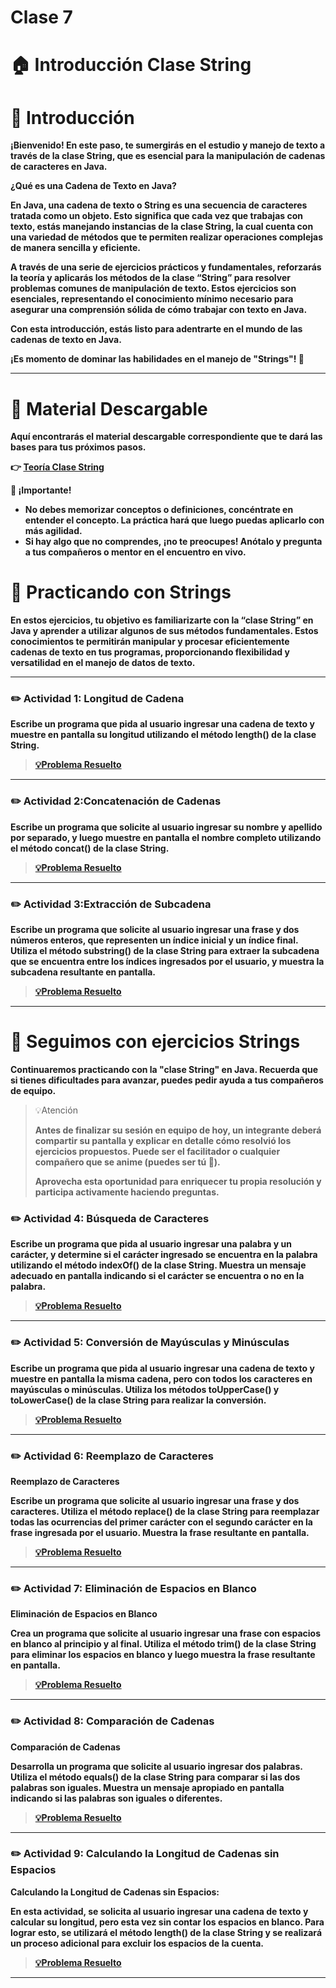 # Clase 7

# **🏠 Introducción Clase String**

# **👋 Introducción**

**¡Bienvenido! En este paso, te sumergirás en el estudio y manejo de texto a través de la clase String, que es esencial para la manipulación de cadenas de caracteres en Java.**

**¿Qué es una Cadena de Texto en Java?**

**En Java, una cadena de texto o String es una secuencia de caracteres tratada como un objeto. Esto significa que cada vez que trabajas con texto, estás manejando instancias de la clase String, la cual cuenta con una variedad de métodos que te permiten realizar operaciones complejas de manera sencilla y eficiente.**

**A través de una serie de ejercicios prácticos y fundamentales, reforzarás la teoría y aplicarás los métodos de la clase “String” para resolver problemas comunes de manipulación de texto. Estos ejercicios son esenciales, representando el conocimiento mínimo necesario para asegurar una comprensión sólida de cómo trabajar con texto en Java.**

**Con esta introducción, estás listo para adentrarte en el mundo de las cadenas de texto en Java.**

**¡Es momento de dominar las habilidades en el manejo de "Strings"! 🚀**

---

# **📖 Material Descargable**

**Aquí encontrarás el material descargable correspondiente que te dará las bases para tus próximos pasos.**

**👉 [Teoría Clase String](https://drive.google.com/file/d/1WqC0XIKNKwpolkfVpsneFTzxWZG-bsHv/view?usp=drive_link)**

**📢 ¡Importante!**

- **No debes memorizar conceptos o definiciones, concéntrate en entender el concepto. La práctica hará que luego puedas aplicarlo con más agilidad.**
- **Si hay algo que no comprendes, ¡no te preocupes! Anótalo y pregunta a tus compañeros o mentor en el encuentro en vivo.**

# **👣 Practicando con Strings**

**En estos ejercicios, tu objetivo es familiarizarte con la “clase String” en Java y aprender a utilizar algunos de sus métodos fundamentales. Estos conocimientos te permitirán manipular y procesar eficientemente cadenas de texto en tus programas, proporcionando flexibilidad y versatilidad en el manejo de datos de texto.**

---



### **✏️ Actividad 1: Longitud de Cadena**

**Escribe un programa que pida al usuario ingresar una cadena de texto y muestre en pantalla su longitud utilizando el método length() de la clase String.**
> [**💡Problema Resuelto**](Clase7/src/Actividad1.java)
---

### **✏️ Actividad 2:Concatenación de Cadenas**

**Escribe un programa que solicite al usuario ingresar su nombre y apellido por separado, y luego muestre en pantalla el nombre completo utilizando el método concat() de la clase String.**
> [**💡Problema Resuelto**](Clase7/src/Actividad2.java)
---

### **✏️ Actividad 3:Extracción de Subcadena**

**Escribe un programa que solicite al usuario ingresar una frase y dos números enteros, que representen un índice inicial y un índice final. Utiliza el método substring() de la clase String para extraer la subcadena que se encuentra entre los índices ingresados por el usuario, y muestra la subcadena resultante en pantalla.**
> [**💡Problema Resuelto**](Clase7/src/Actividad3.java)

---
# **👣 Seguimos con ejercicios Strings**

**Continuaremos practicando con la "clase String" en Java. Recuerda que si tienes dificultades para avanzar, puedes pedir ayuda a tus compañeros de equipo.**

> 💡Atención
> 
> 
> **Antes de finalizar su sesión en equipo de hoy, un integrante deberá compartir su pantalla y explicar en detalle cómo resolvió los ejercicios propuestos. Puede ser el facilitador o cualquier compañero que se anime (puedes ser tú 💪).**
> 
> **Aprovecha esta oportunidad para enriquecer tu propia resolución y participa activamente haciendo preguntas.**
> 

### **✏️ Actividad 4: Búsqueda de Caracteres**

**Escribe un programa que pida al usuario ingresar una palabra y un carácter, y determine si el carácter ingresado se encuentra en la palabra utilizando el método indexOf() de la clase String. Muestra un mensaje adecuado en pantalla indicando si el carácter se encuentra o no en la palabra.**
> [**💡Problema Resuelto**](Clase7/src/Actividad4.java)
---

### **✏️ Actividad 5: Conversión de Mayúsculas y Minúsculas**

**Escribe un programa que pida al usuario ingresar una cadena de texto y muestre en pantalla la misma cadena, pero con todos los caracteres en mayúsculas o minúsculas. Utiliza los métodos toUpperCase() y toLowerCase() de la clase String para realizar la conversión.**

> [**💡Problema Resuelto**](Clase7/src/Actividad5.java)
---

### **✏️ Actividad 6: Reemplazo de Caracteres**

**Reemplazo de Caracteres**

**Escribe un programa que solicite al usuario ingresar una frase y dos caracteres. Utiliza el método replace() de la clase String para reemplazar todas las ocurrencias del primer carácter con el segundo carácter en la frase ingresada por el usuario. Muestra la frase resultante en pantalla.**
> [**💡Problema Resuelto**](Clase7/src/Actividad6.java)
---
### **✏️ Actividad 7: Eliminación de Espacios en Blanco**
**Eliminación de Espacios en Blanco**

**Crea un programa que solicite al usuario ingresar una frase con espacios en blanco al principio y al final. Utiliza el método trim() de la clase String para eliminar los espacios en blanco y luego muestra la frase resultante en pantalla.**
> [**💡Problema Resuelto**](Clase7/src/Actividad7.java)
---
### **✏️ Actividad 8: Comparación de Cadenas**
**Comparación de Cadenas**

**Desarrolla un programa que solicite al usuario ingresar dos palabras. Utiliza el método equals() de la clase String para comparar si las dos palabras son iguales. Muestra un mensaje apropiado en pantalla indicando si las palabras son iguales o diferentes.**
> [**💡Problema Resuelto**](Clase7/src/Actividad8.java)
---
### **✏️ Actividad 9: Calculando la Longitud de Cadenas sin Espacios**
**Calculando la Longitud de Cadenas sin Espacios:**

**En esta actividad, se solicita al usuario ingresar una cadena de texto y calcular su longitud, pero esta vez sin contar los espacios en blanco. Para lograr esto, se utilizará el método length() de la clase String y se realizará un proceso adicional para excluir los espacios de la cuenta.**
> [**💡Problema Resuelto**](Clase7/src/Actividad9.java)
---
